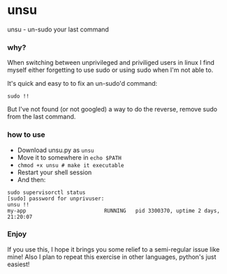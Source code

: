 # unsu
unsu - un-sudo your last command

### why?
When switching between unprivileged and priviliged users in linux I find myself either forgetting to use sudo or using sudo when I'm not able to.

It's quick and easy to to fix an un-sudo'd command:

`sudo !!`

But I've not found (or not googled) a way to do the reverse, remove sudo from the last command.

### how to use
 - Download unsu.py as `unsu`
 - Move it to somewhere in `echo $PATH`
 - `chmod +x unsu # make it executable`
 - Restart your shell session
 - And then:
```
sudo supervisorctl status
[sudo] password for unprivuser:
unsu !!
my-app                         RUNNING   pid 3300370, uptime 2 days, 21:20:07
``` 

### Enjoy
If you use this, I hope it brings you some relief to a semi-regular issue like mine!
Also I plan to repeat this exercise in other languages, python's just easiest!
